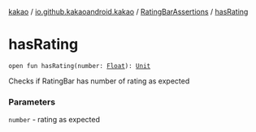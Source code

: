 [kakao](../../index.md) / [io.github.kakaoandroid.kakao](../index.md) / [RatingBarAssertions](index.md) / [hasRating](./has-rating.md)

# hasRating

`open fun hasRating(number: `[`Float`](https://kotlinlang.org/api/latest/jvm/stdlib/kotlin/-float/index.html)`): `[`Unit`](https://kotlinlang.org/api/latest/jvm/stdlib/kotlin/-unit/index.html)

Checks if RatingBar has number of rating as expected

### Parameters

`number` - rating as expected